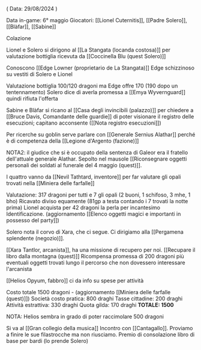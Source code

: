 ( Data: 29/08/2024 )

Data in-game: 6° maggio
Giocatori: [[Lionel Cuternitis]], [[Padre Solero]], [[Blàfar]], [[Sabine]]

Colazione

Lionel e Solero si dirigono al [[La Stangata (locanda costosa)]] per valutazione bottiglia ricevuta da [[Coccinella Blu (quest Solero)]]

Conoscono [[Edge Lowner (proprietario de La Stangata)]] 
Edge schizzinoso su vestiti di Solero e Lionel

Valutazione bottiglia 100/120 dragoni ma Edge offre 170 (190 dopo un tentennamento)
Solero dice di averla promessa a [[Emya Wyvernguard]] quindi rifiuta l'offerta

Sabine e Blàfar si ricano al [[Casa degli invincibili (palazzo)]] per chiedere a [[Bruce Davis, Comandante delle guardie]] di poter visionare il registro delle esecuzioni; capitano acconsente
([[Nota registro esecuzioni]])

Per ricerche su goblin serve parlare con [[Generale Sernius Alathar]] perché è di competenza della [[Legione d'Argento (fazione)]]

NOTA2: il giudice che si è occupato della sentenza di Galeor era il fratello dell'attuale generale Alathar. Sepolto nel mausole [[Riconsegnare oggetti personali dei soldati al funerale del 4 maggio (quest)]].

I quattro vanno da [[Nevil Tathtard, inventore]] per far valutare gli opali trovati nella [[Miniera delle farfalle]]

Valutazione: 317 dragoni per tutti e 7 gli opali (2 buoni, 1 schifoso, 3 mhe, 1 bho)
Ricavato diviso equamente (81gp a testa contando i 7 trovati la notte prima)
Lionel acquista per 42 dragoni la perla per incantesimo Identificazione. (aggiornamento [[Elenco oggetti magici e importanti in possesso del party]])

Solero nota il corvo di Xara, che ci segue.
Ci dirigiamo alla [[Pergamena splendente (negozio)]].

[[Xara Tantlor, arcanista]], ha una missione di recupero per noi. 
[[Recupare il libro dalla montagna (quest)]]
Ricompensa promessa di 200 dragoni più eventuali oggetti trovati lungo il percorso che non dovessero interessare l'arcanista

[[Helios Opyum, fabbro]] ci da info su spese per attività

Costo totale 1500 dragoni - (aggiornamento [[Miniera delle farfalle (quest)]]) 
	Società costo pratica: 800 draghi
	Tasse cittadine: 200 draghi
	Attività estrattiva: 330 draghi
	Quota gilda: 170 draghi
	**TOTALE: 1500**

NOTA: Helios sembra in grado di poter raccimolare 500 dragoni

Si va al [[Gran collegio della musica]]
Incontro con [[Cantagallo]]. Proviamo a finire le sue filastrocche ma non riusciamo.
Premio di consolazione libro di base per bardi (lo prende Solero)



